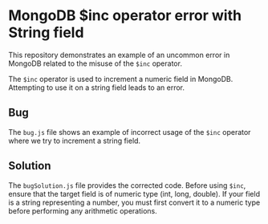 # MongoDB $inc operator error with String field

This repository demonstrates an example of an uncommon error in MongoDB related to the misuse of the `$inc` operator.

The `$inc` operator is used to increment a numeric field in MongoDB. Attempting to use it on a string field leads to an error.

## Bug
The `bug.js` file shows an example of incorrect usage of the `$inc` operator where we try to increment a string field. 

## Solution
The `bugSolution.js` file provides the corrected code. Before using `$inc`, ensure that the target field is of numeric type (int, long, double). If your field is a string representing a number, you must first convert it to a numeric type before performing any arithmetic operations.
